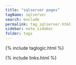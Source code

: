 ```yaml
---
title: "sqlserver pages"
tagName: sqlserver 
search: exclude
permalink: tag_sqlserver.html
sidebar: note_sidebar
folder: tags
---
```

{% include taglogic.html %}

{% include links.html %}
